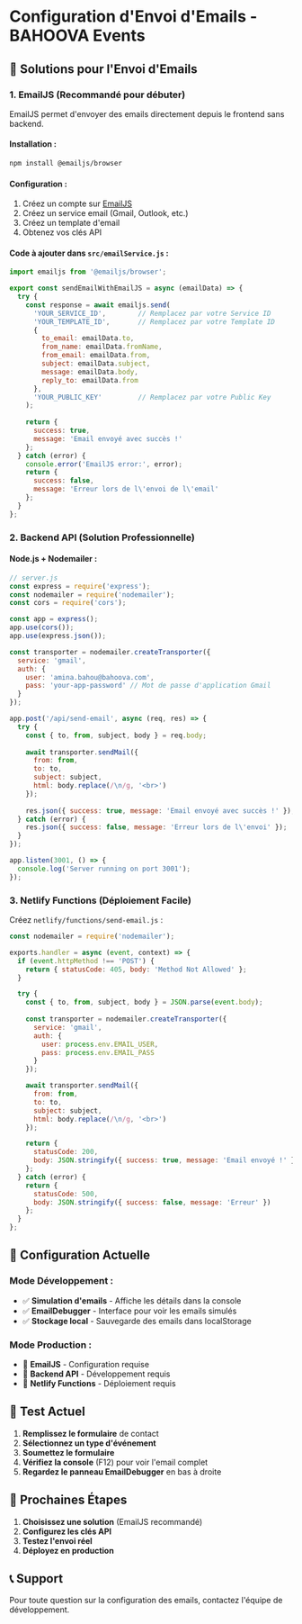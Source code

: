 # Configuration d'Envoi d'Emails - BAHOOVA Events

## 🚀 Solutions pour l'Envoi d'Emails

### 1. **EmailJS (Recommandé pour débuter)**

EmailJS permet d'envoyer des emails directement depuis le frontend sans backend.

#### Installation :
```bash
npm install @emailjs/browser
```

#### Configuration :
1. Créez un compte sur [EmailJS](https://www.emailjs.com/)
2. Créez un service email (Gmail, Outlook, etc.)
3. Créez un template d'email
4. Obtenez vos clés API

#### Code à ajouter dans `src/emailService.js` :
```javascript
import emailjs from '@emailjs/browser';

export const sendEmailWithEmailJS = async (emailData) => {
  try {
    const response = await emailjs.send(
      'YOUR_SERVICE_ID',        // Remplacez par votre Service ID
      'YOUR_TEMPLATE_ID',       // Remplacez par votre Template ID
      {
        to_email: emailData.to,
        from_name: emailData.fromName,
        from_email: emailData.from,
        subject: emailData.subject,
        message: emailData.body,
        reply_to: emailData.from
      },
      'YOUR_PUBLIC_KEY'         // Remplacez par votre Public Key
    );
    
    return {
      success: true,
      message: 'Email envoyé avec succès !'
    };
  } catch (error) {
    console.error('EmailJS error:', error);
    return {
      success: false,
      message: 'Erreur lors de l\'envoi de l\'email'
    };
  }
};
```

### 2. **Backend API (Solution Professionnelle)**

#### Node.js + Nodemailer :
```javascript
// server.js
const express = require('express');
const nodemailer = require('nodemailer');
const cors = require('cors');

const app = express();
app.use(cors());
app.use(express.json());

const transporter = nodemailer.createTransporter({
  service: 'gmail',
  auth: {
    user: 'amina.bahou@bahoova.com',
    pass: 'your-app-password' // Mot de passe d'application Gmail
  }
});

app.post('/api/send-email', async (req, res) => {
  try {
    const { to, from, subject, body } = req.body;
    
    await transporter.sendMail({
      from: from,
      to: to,
      subject: subject,
      html: body.replace(/\n/g, '<br>')
    });
    
    res.json({ success: true, message: 'Email envoyé avec succès !' });
  } catch (error) {
    res.json({ success: false, message: 'Erreur lors de l\'envoi' });
  }
});

app.listen(3001, () => {
  console.log('Server running on port 3001');
});
```

### 3. **Netlify Functions (Déploiement Facile)**

Créez `netlify/functions/send-email.js` :
```javascript
const nodemailer = require('nodemailer');

exports.handler = async (event, context) => {
  if (event.httpMethod !== 'POST') {
    return { statusCode: 405, body: 'Method Not Allowed' };
  }

  try {
    const { to, from, subject, body } = JSON.parse(event.body);
    
    const transporter = nodemailer.createTransporter({
      service: 'gmail',
      auth: {
        user: process.env.EMAIL_USER,
        pass: process.env.EMAIL_PASS
      }
    });

    await transporter.sendMail({
      from: from,
      to: to,
      subject: subject,
      html: body.replace(/\n/g, '<br>')
    });

    return {
      statusCode: 200,
      body: JSON.stringify({ success: true, message: 'Email envoyé !' })
    };
  } catch (error) {
    return {
      statusCode: 500,
      body: JSON.stringify({ success: false, message: 'Erreur' })
    };
  }
};
```

## 🔧 Configuration Actuelle

### Mode Développement :
- ✅ **Simulation d'emails** - Affiche les détails dans la console
- ✅ **EmailDebugger** - Interface pour voir les emails simulés
- ✅ **Stockage local** - Sauvegarde des emails dans localStorage

### Mode Production :
- 🔄 **EmailJS** - Configuration requise
- 🔄 **Backend API** - Développement requis
- 🔄 **Netlify Functions** - Déploiement requis

## 📧 Test Actuel

1. **Remplissez le formulaire** de contact
2. **Sélectionnez un type d'événement**
3. **Soumettez le formulaire**
4. **Vérifiez la console** (F12) pour voir l'email complet
5. **Regardez le panneau EmailDebugger** en bas à droite

## 🎯 Prochaines Étapes

1. **Choisissez une solution** (EmailJS recommandé)
2. **Configurez les clés API**
3. **Testez l'envoi réel**
4. **Déployez en production**

## 📞 Support

Pour toute question sur la configuration des emails, contactez l'équipe de développement.
